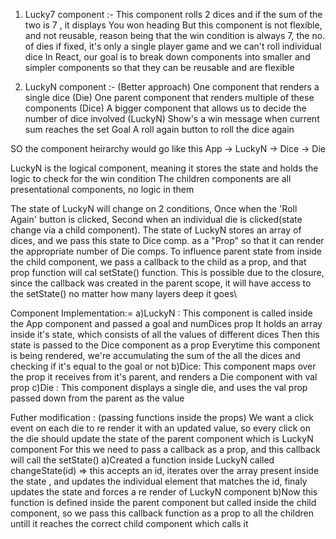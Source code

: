 1) Lucky7 component :-
This component rolls 2 dices and if the sum of the two is 7 , it displays You won heading 
But this component is not flexible, and not reusable, reason being that the win condition is always 7, the no. of dies if fixed, it's only a single player game and we can't roll individual dice
In React, our goal is to break down components into smaller and simpler components so that they can be reusable and are flexible

2) LuckyN component :- (Better approach)
One component that renders a single dice (Die)
One parent component that renders multiple of these components (Dice)
A bigger component that allows us to decide the number of dice involved (LuckyN)
Show's a win message when current sum reaches the set Goal
A roll again button to roll the dice again

SO the component heirarchy would go like this 
App -> LuckyN -> Dice -> Die 

LuckyN is the logical component, meaning it stores the state and holds the logic to check for the win condition
The children components are all presentational components, no logic in them

The state of LuckyN will change on 2 conditions, Once when the 'Roll Again' button is clicked, Second when an individual die is clicked(state change via a child component).
The state of LuckyN stores an array of dices, and we pass this state to Dice comp. as a "Prop" so that it can render the appropriate number of Die comps.
To influence parent state from inside the child component, we pass a callback to the child as a prop, and that prop function will cal setState() function. This is possible due to the closure, since the callback was created in the parent scope, it will have access to the setState() no matter how many layers deep it goes\


Component Implementation:=
a)LuckyN : This component is called inside the App component and passed a goal and numDices prop
It holds an array inside it's state, which consists of all the values of different dices
Then this state is passed to the Dice component as a prop
Everytime this component is being rendered, we're accumulating the sum of the all the dices and checking if it's equal to the goal or not
b)Dice: This component maps over the prop it receives from it's parent, and renders a Die component with val prop
c)Die : This component displays a single die, and uses the val prop passed down from the parent as the value

Futher modification : (passing functions inside the props)
We want a click event on each die to re render it with an updated value, so every click on the die should update the state of the parent component which is LuckyN component
For this we need to pass a callback as a prop, and this callback will call the setState()
a)Created a function inside LuckyN called changeState(id) => this accepts an id, iterates over the array present inside the state , and updates the individual element that matches the id, finaly updates the state and forces a re render of LuckyN component 
b)Now this function is defined inside the parent component but called inside the child component, so we pass this callback function as a prop to all the children untill it reaches the correct child component which calls it